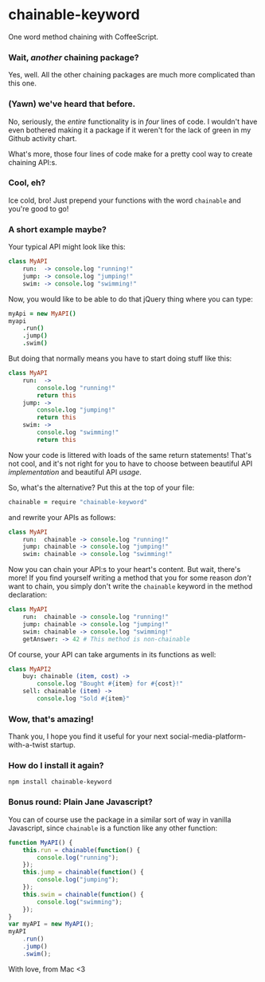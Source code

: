 # chainable-keyword
One word method chaining with CoffeeScript.

### Wait, _another_ chaining package?
Yes, well. All the other chaining packages are much more complicated than this one.

### (Yawn) we've heard that before.
No, seriously, the _entire_ functionality is in *four* lines of code. I wouldn't have even bothered making it a package if it weren't for the lack of green in my Github activity chart.

What's more, those four lines of code make for a pretty cool way to create chaining API:s.

### Cool, eh?
Ice cold, bro! Just prepend your functions with the word `chainable` and you're good to go!

### A short example maybe?
Your typical API might look like this:
```CoffeeScript
class MyAPI
	run:  -> console.log "running!"
	jump: -> console.log "jumping!"
	swim: -> console.log "swimming!"
```
Now, you would like to be able to do that jQuery thing where you can type:
```CoffeeScript
myApi = new MyAPI()
myapi
	.run()
	.jump()
	.swim()
```

But doing that normally means you have to start doing stuff like this:
```CoffeeScript
class MyAPI
	run:  ->
		console.log "running!"
		return this
	jump: ->
		console.log "jumping!"
		return this
	swim: ->
		console.log "swimming!"
		return this
```
Now your code is littered with loads of the same return statements! That's not cool, and it's not  right for you to have to choose between beautiful API _implementation_ and beautiful API _usage_.

So, what's the alternative? Put this at the top of your file:
```CoffeeScript
chainable = require "chainable-keyword"
```
and rewrite your APIs as follows:
```CoffeeScript
class MyAPI
	run:  chainable -> console.log "running!"
	jump: chainable -> console.log "jumping!"
	swim: chainable -> console.log "swimming!"
```
Now you can chain your API:s to your heart's content. But wait, there's more! If you find yourself writing a method that you for some reason _don't_ want to chain, you simply don't write the `chainable` keyword in the method declaration: 
```CoffeeScript
class MyAPI
	run:  chainable -> console.log "running!"
	jump: chainable -> console.log "jumping!"
	swim: chainable -> console.log "swimming!"
	getAnswer: -> 42 # This method is non-chainable
```
Of course, your API can take arguments in its functions as well:
```CoffeeScript
class MyAPI2
	buy: chainable (item, cost) ->
		console.log "Bought #{item} for #{cost}!"
	sell: chainable (item) ->
		console.log "Sold #{item}"
```

### Wow, that's amazing!
Thank you, I hope you find it useful for your next social-media-platform-with-a-twist startup. 

### How do I install it again?
```
npm install chainable-keyword
```

### Bonus round: Plain Jane Javascript? 
You can of course use the package in a similar sort of way in vanilla Javascript, since `chainable` is a function like any other function:
```JavaScript
function MyAPI() {
	this.run = chainable(function() {
		console.log("running");
	});
	this.jump = chainable(function() {
		console.log("jumping");
	});
	this.swim = chainable(function() {
		console.log("swimming");
	});
}
var myAPI = new MyAPI();
myAPI
	.run()
	.jump()
	.swim();
```

With love, from Mac <3
